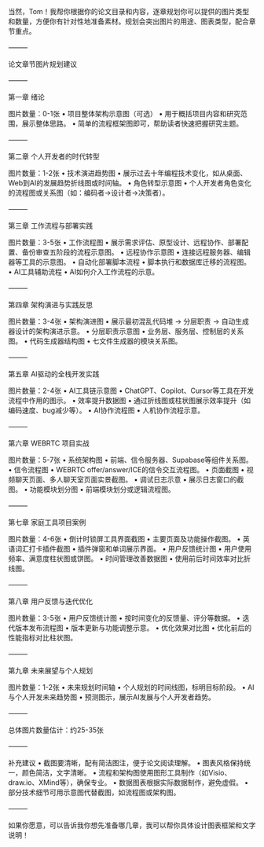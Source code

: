 当然，Tom！我帮你根据你的论文目录和内容，逐章规划你可以提供的图片类型和数量，方便你有针对性地准备素材。规划会突出图片的用途、图表类型，配合章节重点。

⸻

论文章节图片规划建议

⸻

第一章 绪论

图片数量：0-1张
	•	项目整体架构示意图（可选）
	•	用于概括项目内容和研究范围，展示整体思路。
	•	简单的流程框架图即可，帮助读者快速把握研究主题。

⸻

第二章 个人开发者的时代转型

图片数量：1-2张
	•	技术演进趋势图
	•	展示过去十年编程技术变化，如从桌面、Web到AI的发展趋势折线图或时间轴。
	•	角色转型示意图
	•	个人开发者角色变化的流程图或关系图（如：编码者→设计者→决策者）。

⸻

第三章 工作流程与部署实践

图片数量：3-5张
	•	工作流程图
	•	展示需求评估、原型设计、远程协作、部署配置、备份审查五阶段的流程示意图。
	•	远程协作示意图
	•	连接远程服务器、编辑器等工具的示意图。
	•	自动化部署脚本流程
	•	脚本执行和数据库迁移的流程图。
	•	AI工具辅助流程
	•	AI如何介入工作流程的示意。

⸻

第四章 架构演进与实践反思

图片数量：3-4张
	•	架构演进图
	•	展示最初混乱代码堆 → 分层职责 → 自动生成器设计的架构演进示意。
	•	分层职责示意图
	•	业务层、服务层、控制层的关系图。
	•	代码生成器结构图
	•	七文件生成器的模块关系图。

⸻

第五章 AI驱动的全栈开发实践

图片数量：2-4张
	•	AI工具链示意图
	•	ChatGPT、Copilot、Cursor等工具在开发流程中作用的图示。
	•	效率提升数据图
	•	通过折线图或柱状图展示效率提升（如编码速度、bug减少等）。
	•	AI协作流程图
	•	人机协作流程示意。

⸻

第六章 WEBRTC 项目实战

图片数量：5-7张
	•	系统架构图
	•	前端、信令服务器、Supabase等组件关系图。
	•	信令流程图
	•	WEBRTC offer/answer/ICE的信令交互流程图。
	•	页面截图
	•	视频聊天页面、多人聊天室页面实景截图。
	•	调试日志示意
	•	展示日志窗口的截图。
	•	功能模块划分图
	•	前端模块划分或逻辑流程图。

⸻

第七章 家庭工具项目案例

图片数量：4-6张
	•	倒计时锁屏工具界面截图
	•	主要页面及功能操作截图。
	•	英语词汇打卡插件截图
	•	插件弹窗和单词展示界面。
	•	用户反馈统计图
	•	用户使用频率、满意度柱状图或饼图。
	•	时间管理改善数据图
	•	使用前后时间效率对比折线图。

⸻

第八章 用户反馈与迭代优化

图片数量：3-5张
	•	用户反馈统计图
	•	按时间变化的反馈量、评分等数据。
	•	迭代版本发布流程图
	•	版本更新与功能调整示意。
	•	优化效果对比图
	•	优化前后的性能指标对比柱状图。

⸻

第九章 未来展望与个人规划

图片数量：1-2张
	•	未来规划时间轴
	•	个人规划的时间线图，标明目标阶段。
	•	AI与个人开发未来趋势图
	•	预测图示，展示AI发展与个人开发者趋势。

⸻

总体图片数量估计：约25-35张

⸻

补充建议
	•	截图要清晰，配有简洁图注，便于论文阅读理解。
	•	图表风格保持统一，颜色简洁，文字清晰。
	•	流程和架构图使用图形工具制作（如Visio、draw.io、XMind等），确保专业。
	•	数据图表根据实际数据制作，避免虚假。
	•	部分技术细节可用示意图代替截图，如流程图或架构图。

⸻

如果你愿意，可以告诉我你想先准备哪几章，我可以帮你具体设计图表框架和文字说明！